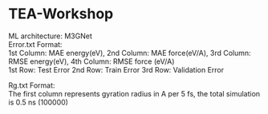 # TEA-Workshop
ML architecture: M3GNet <br />
Error.txt Format: <br />
1st Column: MAE energy(eV), 2nd Column: MAE force(eV/A), 3rd Column: RMSE energy(eV), 4th Column: RMSE force (eV/A) <br />
1st Row: Test Error 2nd Row: Train Error 3rd Row: Validation Error

Rg.txt Format: <br />
The first column represents gyration radius in A per 5 fs, the total simulation is 0.5 ns (100000)
